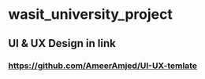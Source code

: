 # wasit_university_project
## UI & UX Design in link
### https://github.com/AmeerAmjed/UI-UX-temlate
